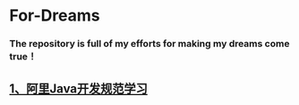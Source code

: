 # For-Dreams
### The repository is full of my efforts for making my dreams come true！
## [1、阿里Java开发规范学习](https://github.com/Mccreeeee/For-Dreams/blob/master/阿里Java开发规范学习/)
